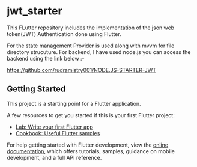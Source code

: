 # jwt_starter

This FLutter repository includes the implementation of the json web token(JWT) Authentication done using Flutter.

For the state management Provider is used along with mvvm for file directory strucuture.
For backend, I have used node.js you can access the backend using the link below :-

https://github.com/rudramistry001/NODE.JS-STARTER-JWT
## Getting Started

This project is a starting point for a Flutter application.

A few resources to get you started if this is your first Flutter project:

- [Lab: Write your first Flutter app](https://docs.flutter.dev/get-started/codelab)
- [Cookbook: Useful Flutter samples](https://docs.flutter.dev/cookbook)

For help getting started with Flutter development, view the
[online documentation](https://docs.flutter.dev/), which offers tutorials,
samples, guidance on mobile development, and a full API reference.
